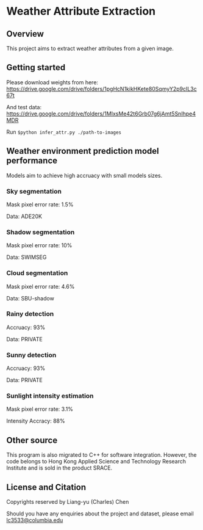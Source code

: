 # Weather Attribute Extraction



## Overview
This project aims to extract weather attributes from a given image.

## Getting started
Please download weights from here: https://drive.google.com/drive/folders/1pgHcN1kikHKete80SqmyY2p9cIL3c67t

And test data: https://drive.google.com/drive/folders/1MIxsMe42t6Grb07g6jAmt5SnIhpe4MDR

Run
```$python infer_attr.py ./path-to-images```

## Weather environment prediction model performance

Models aim to achieve high accruacy with small models sizes.

### Sky segmentation
Mask pixel error rate: 1.5% 

Data: ADE20K

### Shadow segmentation
Mask pixel error rate: 10% 

Data: SWIMSEG

### Cloud segmentation
Mask pixel error rate: 4.6% 

Data: SBU-shadow

### Rainy detection
Accruacy: 93%

Data: PRIVATE

### Sunny detection
Accruacy: 93%

Data: PRIVATE

### Sunlight intensity estimation
Mask pixel error rate: 3.1%

Intensity Accracy: 88%

## Other source
This program is also migrated to C++ for software integration. However, the code belongs to Hong Kong Applied Science and Technology Research Institute and is sold in the product SRACE.

## License and Citation
Copyrights reserved by Liang-yu (Charles) Chen

Should you have any enquiries about the project and dataset, please email lc3533@columbia.edu


